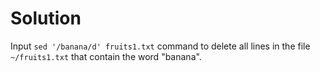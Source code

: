 # Solution

Input `sed '/banana/d' fruits1.txt` command to delete all lines in the file `~/fruits1.txt` that contain the word "banana".
